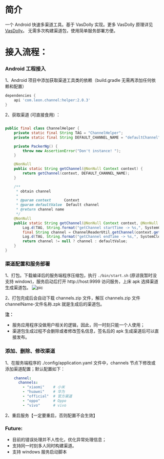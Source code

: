 # 简介

一个 Android 快速多渠道工具。基于 VasDolly 实现。更多 VasDolly 原理详见 [VasDolly](https://github.com/Tencent/VasDolly)。
无需多次构建渠道包，使用简单服务部署方便。

# 接入流程：

### Android 工程接入

1、Android 项目中添加获取渠道工具类的依赖（build.gradle 无需再添加任何依赖和配置）

```groovy
dependencies {
    api 'com.leon.channel:helper:2.0.3'
}
```

2、获取渠道 (可直接食用) ：

```java

public final class ChannelHelper {
    private static final String TAG = "ChannelHelper";
    private static final String DEFAULT_CHANNEL_NAME = "defaultChannel";

    private PackerNg() {
        throw new AssertionError("Don't instance! ");
    }

    @NonNull
    public static String getChannel(@NonNull Context context) {
        return getChannel(context, DEFAULT_CHANNEL_NAME);
    }

    /**
     * obtain channel
     *
     * @param context      Context
     * @param defaultValue  Default channel
     * @return channel name
     */
    @NonNull
    public static String getChannel(@NonNull Context context, @NonNull String defaultValue) {
        Log.d(TAG, String.format("getChannel startTime -> %s,", SystemClock.elapsedRealtime()));
        final String channel = ChannelReaderUtil.getChannel(context.getApplicationContext());
        Log.d(TAG, String.format("getChannel endTime -> %s,", SystemClock.elapsedRealtime()));
        return channel != null ? channel : defaultValue;
    }
}
```

### 渠道配置和服务部署

1、打包。下载编译后的服务端程序压缩包，执行 ```./bin/start.sh``` (原谅我暂时没支持 window)，服务启动后打开 http://host:9999 访问服务，上床 apk 选择渠道生成渠道包。
![pic](snapshot/screen-record.gif)

2、打包完成后会自动下载 channels.zip 文件，解压 channels.zip 文件 channelName-文件名称.zpk 就是生成后的渠道包。

<b>注：</b>
  - 服务应用程序没做用户相关的逻辑，因此，同一时刻只能一个人使用；
  - 渠道包生成过程不会删除或者修改签名信息，签名后的 apk 生成渠道后可以直接发布。

### 添加、删除、修改渠道
1、在服务端程序的 ./config/application.yaml 文件中，channels 节点下修改或添加渠道配置；默认配置如下：
```yaml
    channel:
      channels:
        - "xiaomi"    # 小米
        - "huawei"    # 华为
        - "official"  # 官方渠道
        - "oppo"      # Oppo
        - "vivo"      # vivo
```
2、重启服务【一定要重启，否则配置不会生效】

### Future: 
- 目前的错误处理并不人性化，优化异常处理信息；
- 支持同一时刻多人同时构建渠道。
- 支持 windows 服务启动脚本



